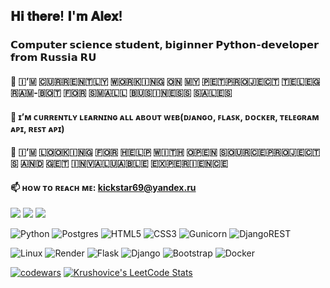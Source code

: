 ## 𝐇𝐢 𝐭𝐡𝐞𝐫𝐞! 𝐈'𝐦 𝐀𝐥𝐞𝐱!


### 𝗖𝗼𝗺𝗽𝘂𝘁𝗲𝗿 𝘀𝗰𝗶𝗲𝗻𝗰𝗲 𝘀𝘁𝘂𝗱𝗲𝗻𝘁, 𝗯𝗶𝗴𝗶𝗻𝗻𝗲𝗿 𝗣𝘆𝘁𝗵𝗼𝗻-𝗱𝗲𝘃𝗲𝗹𝗼𝗽𝗲𝗿 𝗳𝗿𝗼𝗺 𝗥𝘂𝘀𝘀𝗶𝗮 𝗥𝗨  
#### 🔭 ​🇮​’​🇲​ ​🇨​​🇺​​🇷​​🇷​​🇪​​🇳​​🇹​​🇱​​🇾​ ​🇼​​🇴​​🇷​​🇰​​🇮​​🇳​​🇬​ ​🇴​​🇳​ ​🇲​​🇾​ ​🇵​​🇪​​🇹​ ​🇵​​🇷​​🇴​​🇯​​🇪​​🇨​​🇹​ ​🇹​​🇪​​🇱​​🇪​​🇬​​🇷​​🇦​​🇲​-​🇧​​🇴​​🇹​ ​🇫​​🇴​​🇷​ ​🇸​​🇲​​🇦​​🇱​​🇱​ ​🇧​​🇺​​🇸​​🇮​​🇳​​🇪​​🇸​​🇸​ ​🇸​​🇦​​🇱​​🇪​​🇸​
#### 🌱 ɪ’ᴍ ᴄᴜʀʀᴇɴᴛʟʏ ʟᴇᴀʀɴɪɴɢ ᴀʟʟ ᴀʙᴏᴜᴛ ᴡᴇʙ(ᴅᴊᴀɴɢᴏ, ꜰʟᴀꜱᴋ, ᴅᴏᴄᴋᴇʀ, ᴛᴇʟᴇɢʀᴀᴍ ᴀᴘɪ, ʀᴇꜱᴛ ᴀᴘɪ)
#### 🤔 ​🇮​’​🇲​ ​🇱​​🇴​​🇴​​🇰​​🇮​​🇳​​🇬​ ​🇫​​🇴​​🇷​ ​🇭​​🇪​​🇱​​🇵​ ​🇼​​🇮​​🇹​​🇭​ ​🇴​​🇵​​🇪​​🇳​ ​🇸​​🇴​​🇺​​🇷​​🇨​​🇪​ ​🇵​​🇷​​🇴​​🇯​​🇪​​🇨​​🇹​​🇸​ ​🇦​​🇳​​🇩​ ​🇬​​🇪​​🇹​ ​🇮​​🇳​​🇻​​🇦​​🇱​​🇺​​🇦​​🇧​​🇱​​🇪​ ​🇪​​🇽​​🇵​​🇪​​🇷​​🇮​​🇪​​🇳​​🇨​​🇪​
#### 📫 ʜᴏᴡ ᴛᴏ ʀᴇᴀᴄʜ ᴍᴇ: kickstar69@yandex.ru


![](https://github-profile-summary-cards.vercel.app/api/cards/profile-details?username=Krushovice&theme=solarized_dark)
![](https://github-profile-summary-cards.vercel.app/api/cards/stats?username=Krushovice&theme=solarized_dark) 
![](https://github-profile-summary-cards.vercel.app/api/cards/repos-per-language?username=Krushovice&theme=solarized_dark)


![Python](https://img.shields.io/badge/python-3670A0?style=for-the-badge&logo=python&logoColor=ffdd54) ![Postgres](https://img.shields.io/badge/postgres-%23316192.svg?style=for-the-badge&logo=postgresql&logoColor=white) ![HTML5](https://img.shields.io/badge/html5-%23E34F26.svg?style=for-the-badge&logo=html5&logoColor=white) ![CSS3](https://img.shields.io/badge/css3-%231572B6.svg?style=for-the-badge&logo=css3&logoColor=white) 
![Gunicorn](https://img.shields.io/badge/gunicorn-%298729.svg?style=for-the-badge&logo=gunicorn&logoColor=white) 	![DjangoREST](https://img.shields.io/badge/DJANGO-REST-ff1709?style=for-the-badge&logo=django&logoColor=white&color=ff1709&labelColor=gray)


![Linux](https://img.shields.io/badge/Linux-FCC624?style=for-the-badge&logo=linux&logoColor=black)
![Render](https://img.shields.io/badge/Render-%46E3B7.svg?style=for-the-badge&logo=render&logoColor=white) 
![Flask](https://img.shields.io/badge/flask-%23000.svg?style=for-the-badge&logo=flask&logoColor=white)
![Django](https://img.shields.io/badge/django-%23092E20.svg?style=for-the-badge&logo=django&logoColor=white) 
![Bootstrap](https://img.shields.io/badge/bootstrap-%238511FA.svg?style=for-the-badge&logo=bootstrap&logoColor=white)
![Docker](https://img.shields.io/badge/docker-%230db7ed.svg?style=for-the-badge&logo=docker&logoColor=white)



[![codewars](https://www.codewars.com/users/Krushovice77/badges/large)](https://www.codewars.com/users/Krushovice77) 
[![Krushovice's LeetCode Stats](https://leetcode-stats.vercel.app/api?username<Krushovice>&theme=<Dark>)](https://github.com/JeremyTsaii/leetcode-stats)

